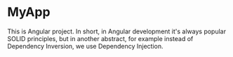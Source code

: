 # MyApp

This is Angular project. In short, in Angular development it's always popular SOLID principles, but in another abstract, for example instead of Dependency Inversion, we use Dependency Injection.
